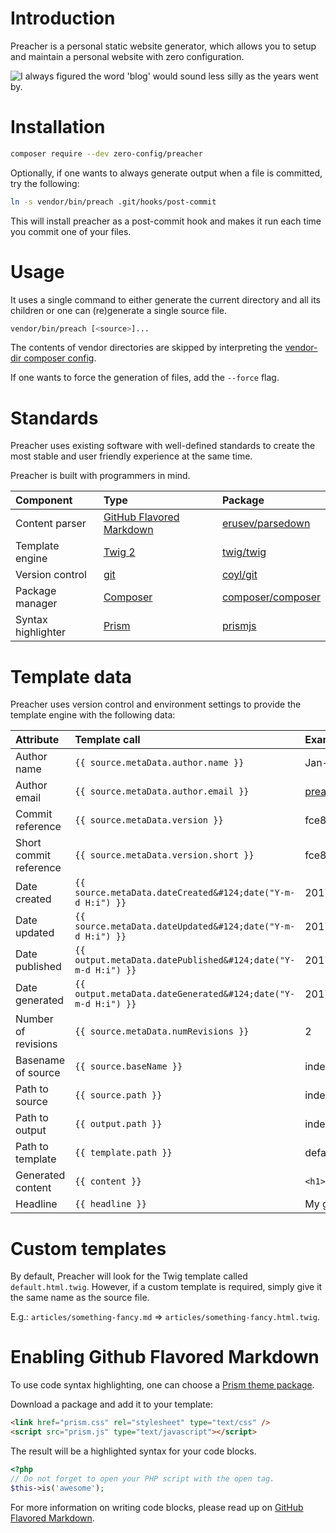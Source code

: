 # Introduction

Preacher is a personal static website generator, which allows you to setup and
maintain a personal website with zero configuration.

![I always figured the word 'blog' would sound *less* silly as the years went by.](https://imgs.xkcd.com/comics/starwatching.png)

# Installation

```bash
composer require --dev zero-config/preacher
```

Optionally, if one wants to always generate output when a file is committed, try
the following:

```bash
ln -s vendor/bin/preach .git/hooks/post-commit
```

This will install preacher as a post-commit hook and makes it run each time you
commit one of your files.

# Usage

It uses a single command to either generate the current directory and all its
children or one can (re)generate a single source file.

```bash
vendor/bin/preach [<source>]...
```

The contents of vendor directories are skipped by interpreting the
[vendor-dir composer config](https://getcomposer.org/doc/06-config.md#vendor-dir).

If one wants to force the generation of files, add the `--force` flag.

# Standards

Preacher uses existing software with well-defined standards to create the most
stable and user friendly experience at the same time.

Preacher is built with programmers in mind.

| Component          | Type                                                                                                        | Package                                                   |
|:-------------------|:------------------------------------------------------------------------------------------------------------|:----------------------------------------------------------|
| Content parser     | [GitHub Flavored Markdown](https://guides.github.com/features/mastering-markdown/#GitHub-flavored-markdown) | [erusev/parsedown](http://parsedown.org/)                 |
| Template engine    | [Twig 2](http://twig.sensiolabs.org/)                                                                       | [twig/twig](https://packagist.org/packages/twig/twig)     |
| Version control    | [git](https://git-scm.com/)                                                                                 | [coyl/git](https://github.com/coyl/git)                   |
| Package manager    | [Composer](https://getcomposer.org/)                                                                        | [composer/composer](https://github.com/composer/composer) |
| Syntax highlighter | [Prism](http://prismjs.com/)                                                                                | [prismjs](https://www.npmjs.com/package/prismjs)          |

# Template data

Preacher uses version control and environment settings to provide the template
engine with the following data:

| Attribute               | Template call                                                | Example                                  |
|:------------------------|:-------------------------------------------------------------|:-----------------------------------------|
| Author name             | `{{ source.metaData.author.name }}`                          | Jan-Marten de Boer                       |
| Author email            | `{{ source.metaData.author.email }}`                         | preacher@johmanx.com                     |
| Commit reference        | `{{ source.metaData.version }}`                              | fce8b0a0b1fa5f986282b51eb4824b3983c1e6e8 |
| Short commit reference  | `{{ source.metaData.version.short }}`                        | fce8b0a                                  |
| Date created            | `{{ source.metaData.dateCreated&#124;date("Y-m-d H:i") }}`   | 2017-02-04 13:37                         |
| Date updated            | `{{ source.metaData.dateUpdated&#124;date("Y-m-d H:i") }}`   | 2017-02-05 00:42                         |
| Date published          | `{{ output.metaData.datePublished&#124;date("Y-m-d H:i") }}` | 2017-02-05 00:45                         |
| Date generated          | `{{ output.metaData.dateGenerated&#124;date("Y-m-d H:i") }}` | 2017-02-05 00:47                         |
| Number of revisions     | `{{ source.metaData.numRevisions }}`                         | 2                                        |
| Basename of source      | `{{ source.baseName }}`                                      | index                                    |
| Path to source          | `{{ source.path }}`                                          | index.md                                 |
| Path to output          | `{{ output.path }}`                                          | index.html                               |
| Path to template        | `{{ template.path }}`                                        | default.html.twig                        |
| Generated content       | `{{ content }}`                                              | `<h1>My great adventure</h1><p>Lorum...` |
| Headline                | `{{ headline }}`                                             | My great adventure                       |

# Custom templates

By default, Preacher will look for the Twig template called `default.html.twig`.
However, if a custom template is required, simply give it the same name as the
source file.

E.g.: `articles/something-fancy.md` => `articles/something-fancy.html.twig`.

# Enabling Github Flavored Markdown

To use code syntax highlighting, one can choose a
[Prism theme package](http://prismjs.com/download.html).

Download a package and add it to your template:

```html
<link href="prism.css" rel="stylesheet" type="text/css" />
<script src="prism.js" type="text/javascript"></script>
```

The result will be a highlighted syntax for your code blocks.

```php
<?php
// Do not forget to open your PHP script with the open tag.
$this->is('awesome');
```

For more information on writing code blocks, please read up on
[GitHub Flavored Markdown](https://guides.github.com/features/mastering-markdown/#GitHub-flavored-markdown).


